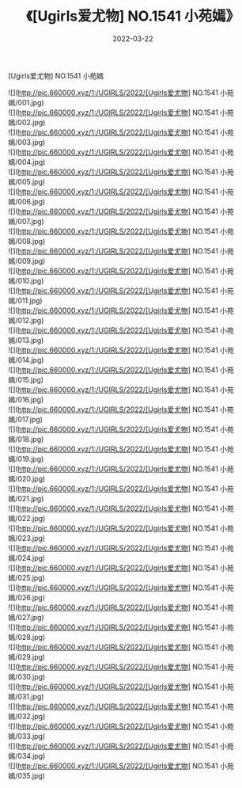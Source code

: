 ﻿---
layout: post
title:  《[Ugirls爱尤物] NO.1541 小苑嫣》
date:   2022-03-22
img: http://pic.660000.xyz/1:/UGIRLS/2022/[Ugirls爱尤物] NO.1541 小苑嫣/000.jpg
categories: [美女, 清纯, 唯美]
---

[Ugirls爱尤物] NO.1541 小苑嫣

 ![](http://pic.660000.xyz/1:/UGIRLS/2022/[Ugirls爱尤物] NO.1541 小苑嫣/001.jpg) <br>![](http://pic.660000.xyz/1:/UGIRLS/2022/[Ugirls爱尤物] NO.1541 小苑嫣/002.jpg) <br>![](http://pic.660000.xyz/1:/UGIRLS/2022/[Ugirls爱尤物] NO.1541 小苑嫣/003.jpg) <br>![](http://pic.660000.xyz/1:/UGIRLS/2022/[Ugirls爱尤物] NO.1541 小苑嫣/004.jpg) <br>![](http://pic.660000.xyz/1:/UGIRLS/2022/[Ugirls爱尤物] NO.1541 小苑嫣/005.jpg) <br>![](http://pic.660000.xyz/1:/UGIRLS/2022/[Ugirls爱尤物] NO.1541 小苑嫣/006.jpg) <br>![](http://pic.660000.xyz/1:/UGIRLS/2022/[Ugirls爱尤物] NO.1541 小苑嫣/007.jpg) <br>![](http://pic.660000.xyz/1:/UGIRLS/2022/[Ugirls爱尤物] NO.1541 小苑嫣/008.jpg) <br>![](http://pic.660000.xyz/1:/UGIRLS/2022/[Ugirls爱尤物] NO.1541 小苑嫣/009.jpg) <br>![](http://pic.660000.xyz/1:/UGIRLS/2022/[Ugirls爱尤物] NO.1541 小苑嫣/010.jpg) <br>![](http://pic.660000.xyz/1:/UGIRLS/2022/[Ugirls爱尤物] NO.1541 小苑嫣/011.jpg) <br>![](http://pic.660000.xyz/1:/UGIRLS/2022/[Ugirls爱尤物] NO.1541 小苑嫣/012.jpg) <br>![](http://pic.660000.xyz/1:/UGIRLS/2022/[Ugirls爱尤物] NO.1541 小苑嫣/013.jpg) <br>![](http://pic.660000.xyz/1:/UGIRLS/2022/[Ugirls爱尤物] NO.1541 小苑嫣/014.jpg) <br>![](http://pic.660000.xyz/1:/UGIRLS/2022/[Ugirls爱尤物] NO.1541 小苑嫣/015.jpg) <br>![](http://pic.660000.xyz/1:/UGIRLS/2022/[Ugirls爱尤物] NO.1541 小苑嫣/016.jpg) <br>![](http://pic.660000.xyz/1:/UGIRLS/2022/[Ugirls爱尤物] NO.1541 小苑嫣/017.jpg) <br>![](http://pic.660000.xyz/1:/UGIRLS/2022/[Ugirls爱尤物] NO.1541 小苑嫣/018.jpg) <br>![](http://pic.660000.xyz/1:/UGIRLS/2022/[Ugirls爱尤物] NO.1541 小苑嫣/019.jpg) <br>![](http://pic.660000.xyz/1:/UGIRLS/2022/[Ugirls爱尤物] NO.1541 小苑嫣/020.jpg) <br>![](http://pic.660000.xyz/1:/UGIRLS/2022/[Ugirls爱尤物] NO.1541 小苑嫣/021.jpg) <br>![](http://pic.660000.xyz/1:/UGIRLS/2022/[Ugirls爱尤物] NO.1541 小苑嫣/022.jpg) <br>![](http://pic.660000.xyz/1:/UGIRLS/2022/[Ugirls爱尤物] NO.1541 小苑嫣/023.jpg) <br>![](http://pic.660000.xyz/1:/UGIRLS/2022/[Ugirls爱尤物] NO.1541 小苑嫣/024.jpg) <br>![](http://pic.660000.xyz/1:/UGIRLS/2022/[Ugirls爱尤物] NO.1541 小苑嫣/025.jpg) <br>![](http://pic.660000.xyz/1:/UGIRLS/2022/[Ugirls爱尤物] NO.1541 小苑嫣/026.jpg) <br>![](http://pic.660000.xyz/1:/UGIRLS/2022/[Ugirls爱尤物] NO.1541 小苑嫣/027.jpg) <br>![](http://pic.660000.xyz/1:/UGIRLS/2022/[Ugirls爱尤物] NO.1541 小苑嫣/028.jpg) <br>![](http://pic.660000.xyz/1:/UGIRLS/2022/[Ugirls爱尤物] NO.1541 小苑嫣/029.jpg) <br>![](http://pic.660000.xyz/1:/UGIRLS/2022/[Ugirls爱尤物] NO.1541 小苑嫣/030.jpg) <br>![](http://pic.660000.xyz/1:/UGIRLS/2022/[Ugirls爱尤物] NO.1541 小苑嫣/031.jpg) <br>![](http://pic.660000.xyz/1:/UGIRLS/2022/[Ugirls爱尤物] NO.1541 小苑嫣/032.jpg) <br>![](http://pic.660000.xyz/1:/UGIRLS/2022/[Ugirls爱尤物] NO.1541 小苑嫣/033.jpg) <br>![](http://pic.660000.xyz/1:/UGIRLS/2022/[Ugirls爱尤物] NO.1541 小苑嫣/034.jpg) <br>![](http://pic.660000.xyz/1:/UGIRLS/2022/[Ugirls爱尤物] NO.1541 小苑嫣/035.jpg) <br>